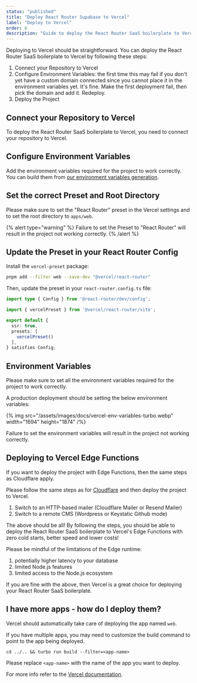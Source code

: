```yaml
---
status: "published"
title: "Deploy React Router Supabase to Vercel"
label: "Deploy to Vercel"
order: 6
description: "Guide to deploy the React Router SaaS boilerplate to Vercel"
---
```


Deploying to Vercel should be straightforward. You can deploy the React Router SaaS boilerplate to Vercel by following these steps:

1. Connect your Repository to Vercel
2. Configure Environment Variables: the first time this may fail if you don't yet have a custom domain connected since you cannot place it in the environment variables yet. It's fine. Make the first deployment fail, then pick the domain and add it. Redeploy.
3. Deploy the Project

## Connect your Repository to Vercel

To deploy the React Router SaaS boilerplate to Vercel, you need to connect your repository to Vercel.

## Configure Environment Variables

Add the environment variables required for the project to work correctly. You can build them from [our environment variables generation](production-environment-variables).

## Set the correct Preset and Root Directory

Please make sure to set the "React Router" preset in the Vercel settings and to set the root directory to `apps/web`.

{% alert type="warning" %}
Failure to set the Preset to "React Router" will result in the project not working correctly.
{% /alert %}

## Update the Preset in your React Router Config

Install the `vercel-preset` package:

```bash
pnpm add --filter web --save-dev "@vercel/react-router"
```

Then, update the preset in your `react-router.config.ts` file:

```ts {% title="apps/web/react-router.config.ts" %}
import type { Config } from '@react-router/dev/config';

import { vercelPreset } from '@vercel/react-router/vite';

export default {
  ssr: true,
  presets: [
    vercelPreset()
  ],
} satisfies Config;
```

## Environment Variables

Please make sure to set all the environment variables required for the project to work correctly.

A production deployment should be setting the below environment variables:

{% img src="/assets/images/docs/vercel-env-variables-turbo.webp" width="1694" height="1874" /%}

Failure to set the environment variables will result in the project not working correctly.

## Deploying to Vercel Edge Functions

If you want to deploy the project with Edge Functions, then the same steps as Cloudflare apply.

Please follow the same steps as for [Cloudflare](cloudflare) and then deploy the project to Vercel.

1. Switch to an HTTP-based mailer (Cloudflare Mailer or Resend Mailer)
2. Switch to a remote CMS (Wordpress or Keystatic Github mode)

The above should be all! By following the steps, you should be able to deploy the React Router SaaS boilerplate to Vercel's Edge Functions with zero cold starts, better speed and lower costs!

Please be mindful of the limitations of the Edge runtime:

1. potentially higher latency to your database
2. limited Node.js features
3. limited access to the Node.js ecosystem

If you are fine with the above, then Vercel is a great choice for deploying your React Router SaaS boilerplate.

## I have more apps - how do I deploy them?

Vercel should automatically take care of deploying the app named `web`.

If you have multiple apps, you may need to customize the build command to point to the app being deployed.

```
cd ../.. && turbo run build --filter=<app-name>
```

Please replace `<app-name>` with the name of the app you want to deploy.

For more info refer to the [Vercel documentation](https://vercel.com/docs/monorepos/turborepo).
